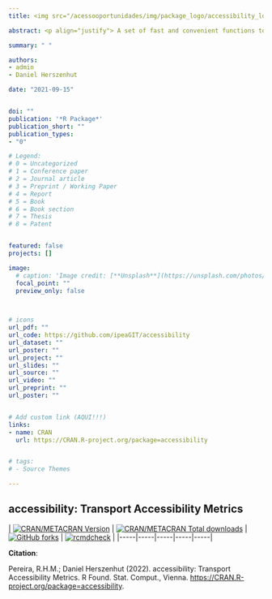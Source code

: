 ```yaml
---
title: <img src="/acessooportunidades/img/package_logo/accessibility_logo.png" width="200" align="center" alt="">

abstract: <p align="justify"> A set of fast and convenient functions to calculate multiple transport accessibility measures. </p>

summary: " "

authors:
- admin
- Daniel Herszenhut

date: "2021-09-15"


doi: ""
publication: '*R Package*'
publication_short: ""
publication_types:
- "0"

# Legend: 
# 0 = Uncategorized
# 1 = Conference paper
# 2 = Journal article
# 3 = Preprint / Working Paper
# 4 = Report
# 5 = Book
# 6 = Book section
# 7 = Thesis
# 8 = Patent


featured: false
projects: []

image:
  # caption: 'Image credit: [**Unsplash**](https://unsplash.com/photos/jdD8gXaTZsc)'
  focal_point: ""
  preview_only: false


  
# icons
url_pdf: ""
url_code: https://github.com/ipeaGIT/accessibility
url_dataset: ""
url_poster: ""
url_project: ""
url_slides: ""
url_source: ""
url_video: ""
url_preprint: ""
url_poster: ""


# Add custom link (AQUI!!!)
links:
- name: CRAN
  url: https://CRAN.R-project.org/package=accessibility


# tags:
# - Source Themes

---
```


## **accessibility**: Transport Accessibility Metrics

| [![CRAN/METACRAN Version](https://www.r-pkg.org/badges/version/accessibility)](https://CRAN.R-project.org/package=accessibility) | [![CRAN/METACRAN Total downloads](https://cranlogs.r-pkg.org/badges/grand-total/accessibility?color=blue)](https://CRAN.R-project.org/package=accessibility) | [![GitHub forks](https://img.shields.io/badge/GitHub-code-orange)](https://github.com/ipeaGIT/accessibility) | [![rcmdcheck](https://github.com/ipeaGIT/accessibility/workflows/rcmdcheck/badge.svg)](https://github.com/ipeaGIT/accessibility/actions) |
|-----|-----|-----|-----|-----|


__Citation__:

Pereira, R.H.M.; Daniel Herszenhut (2022). accessibility: Transport Accessibility Metrics. R Found. Stat. Comput., Vienna. https://CRAN.R-project.org/package=accessibility.
